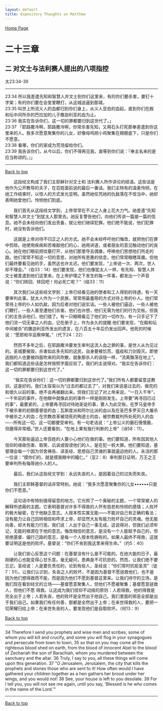 ```yaml
---
layout: default
title: Expository Thoughts on Matthew
---
```

[ Home Page ]({{site.baseurl}}/index) <br>

<a name="0"></a>
# 二十三章 

## 二 对文士与法利赛人提出的八项指控

太23:34-39

***

23:34 所以我差遣先知和智慧人并文士到你们这里来，有的你们要杀害，要钉十字架；有的你们要在会堂里鞭打，从这城追逼到那城，<br>
23:35 叫世上所流义人的血都归到你们身上，从义人亚伯的血起，直到你们在殿和坛中间所杀的巴拉加的儿子撒迦利亚的血为止。<br>
23:36 我实在告诉你们，这一切的罪都要归到这世代了。」<br>
23:37 「耶路撒冷啊，耶路撒冷啊，你常杀害先知，又用石头打死那奉差遣到你这里来的人。我多次愿意聚集你的儿女，好像母鸡把小鸡聚集在翅膀底下，只是你们不愿意。<br>
23:38 看哪，你们的家成为荒场留给你们。<br>
23:39 我告诉你们，从今以后，你们不得再见我，直等到你们说：『奉主名来的是应当称颂的。』」<br>

***

[Back to top](#0)

&emsp;&emsp;这段经文构成了我们主耶稣针对文士和 法利赛人所作讲论的结语。这些话是他作为公开教导的夫子，在百姓面前说的最后一番话。我们主特有的温柔怜悯，在祂工作结束时，以惊人的方式发光显明。虽然祂任凭祂的仇敌落在不信当中，祂却表明祂爱他们，怜悯他们到底。

&emsp;&emsp;我们首先从这段经文学到，上帝常常在不义之人身上花大力气。祂差遣“先知和智慧人并文士”到犹太人那里去。祂反复警告他们，向他们传讲一篇接一篇的信息。祂不会未经向他们发出责备，就让他们继续犯罪。他们绝不能说，他们犯罪时，祂没有告诉他们。

&emsp;&emsp;这就是上帝对待不归正之人的方式。祂不会未经呼吁他们悔改，就把他们在罪中剪除。祂使用疾病和苦难敲他们的心，祂用讲道，或者朋友的意见触动他们的良心。祂在他们眼前把坟墓打开，从他们那里夺去偶像，呼唤他们思想他们所走的路。他们常常不知这一切的意思，对祂所有恩惠的信息，他们常常眼瞎耳聋。但他们最终要看见祂的手，虽然这也许太迟。他们要发现，“上帝说一次、两次，世人却不理会。”（伯33：14）他们要发现，他们也像犹太人一样，有先知、智慧人并文士被差遣到他们这里来。在上帝护理之下发生的每一件事，都发出一个声音说：”你们转回、转回吧！何必死亡呢？”（结33：11）

&emsp;&emsp;其次我们从这些经文学到：上帝已经看见祂的使者和工人得到的待遇，有一天要审判此事。犹太人作为一个民族，常常用最羞辱的方式对待上帝的仆人。他们常常待上帝的仆人如仇敌，因为后者对他们说实话。一些人被他们逼迫，一些人被他们鞭打，一些人甚至遭他们杀害。他们也许想，他们无需为他们的行为交账。但我们的主告诉他们，他们错了。有一只眼睛看见了他们的一切作为，有一只手记下了他们流一切无辜之人的血，记在册子上，作为永久的提醒.他们要发现，“在殿和坛中间被杀”的撒迦利亚所发出的遗言，在八百五十年后仍发出回声。他死的时候说：“愿耶和华监察伸冤。”（代下24：22）

&emsp;&emsp;然而不多年之后，在耶路撒冷要发生审判这流人血之罪的事，是世人从为见过的。圣城要被毁，杀害如此多先知的这民，自身要被饥荒、瘟疫和刀剑毁灭。即使逃脱的人也要被四面吹来的风吹散，就象那杀人的该隐一样，“流离飘荡在地上”。我们都知道这些话是怎样按照字面应验了。我们的主说得对。“我实在告诉你们：这一切的罪都要归到这世代了。”

&emsp;&emsp;“我实在告诉你们：这一切的罪都要归到这世代了。”我们所有人都要留意这教训，这是好的。我们太容易以为“过去的都过去了”，对我们来说是过去的、做完的和很久以前的事，绝不会再被翻出来。但我们忘记了对上帝来说，“一日入千年”，一千年前的事件，在他眼中就像此刻的事件一样是刚刚发生。上帝要“再寻回已过的事”，最要紧的，上帝要再寻回对待祂圣徒的事，要人为此交账。在罗马皇帝手下被杀害的初期基督徒的血；瓦斯度派和阿尔比派的血以及在圣巴多罗买日大屠杀中被杀之人的血；在宗教改革被烧死的殉道士的血，被宗教裁判所处死的人的血—--所有这一切，这一切都要受审判。有一句老话说：”上帝公义的磨石慢慢磨，但磨得非常细。”世人还要看到，“在地上果有施行判断的上帝”（诗58：11）。

&emsp;&emsp;今天那些逼迫上帝百姓的人要小心他们在做的事。他们要知道，所有因其他人信仰的缘故伤害、取笑、讥讽或毁谤他们的人，是在犯一桩大罪。他们要知道，基督理会每一个因为邻舍祷告、读圣经、思想自己灵魂的事就逼迫他的人。永活的那一位说：“摸你们的，就是摸我眼中的瞳仁。”（亚2：8）审判那日证明，万王之王要审判所有侮辱祂仆人的人。

&emsp;&emsp;最后，我们从这些经文学到：永远失丧的人，是因着自己的过失而失丧。

&emsp;&emsp;我们主耶稣基督的话非常特别。祂说：“我多次愿意聚集你的儿女••••••只是你们不愿意。”

&emsp;&emsp;这句话中有特别值得留意的地方。它光照了一个奥秘的主题，一个常常被人的解释所遮蔽的主题。它表明基督对许多不得救的人怀有慈悲和怜悯的感情；人败坏的极大秘密，在于他缺乏意志。人按本性实属无能——不能对自己有正确的看法；没有能力让自己回转相信和呼求上帝，却显然大友有能力败坏自己的灵魂。他无能向善，却大有能力行恶。我们说：人出于自己一事无成，这说得对，但我们必须牢记，无能的根源在于他的意志。悔改相信的意志，是没有一个人能赋予自己的，但拒绝基督、偏行己路的意志，是每一个人按本性拥有的。如果人最终不得救，这就要证明这是他的败坏。基督说：“你们不肯到我这里来得生命。”（约5：40）

&emsp;&emsp;让我们安心反思这个问题：在基督没有什么是不可能的。在祂大能的日子，最刚硬的心也能变得心甘乐意。毫无疑问，恩典是不可抗拒的。然而，让我们绝不要忘记，圣经说：人是要负责任的，论到有些人，圣经说：“你们常时抗拒圣灵”（徒7：51）。让我们认识到，失丧之人的败坏，不是因为基督不愿拯救他们，也不是因为他们想得救而不能，而是因为他们不愿到基督这里来。让我们持守的立场，是我们现在看到经文的立场——基督愿意聚集人，但他们不愿被聚集；基督愿意拯救人，但他们不愿 得救。让这成为我们信仰不动摇的原则：人若得救，他的得救是完全出于上帝；人若失丧，他的败坏是全然出于他自己。我们里面的邪恶全部是出于我们自己。如果我们有任何善，那都是全然出于上帝；在来世得救的人，要把一切荣耀归给上帝；在来世失丧的人，要发现他们是自取败坏。（何13：9）

[Back to top](#0)

***

34 Therefore I send you prophets and wise men and scribes, some of whom you will kill and crucify, and some you will flog in your synagogues and persecute from town to town, 35 so that on you may come all the righteous blood shed on earth, from the blood of innocent Abel to the blood of Zechariah the son of Barachiah, whom you murdered between the sanctuary and the altar. 36 Truly, I say to you, all these things will come upon this generation. 37 "O Jerusalem, Jerusalem, the city that kills the prophets and stones those who are sent to it! How often would I have gathered your children together as a hen gathers her brood under her wings, and you would not! 38 See, your house is left to you desolate. 39 For I tell you, you will not see me again, until you say, 'Blessed is he who comes in the name of the Lord.'"

***

[Back to top](#0)

